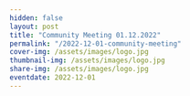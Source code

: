 ```yaml
---
hidden: false
layout: post
title: "Community Meeting 01.12.2022"
permalink: "/2022-12-01-community-meeting"
cover-img: /assets/images/logo.jpg
thumbnail-img: /assets/images/logo.jpg
share-img: /assets/images/logo.jpg
eventdate: 2022-12-01
---
```

